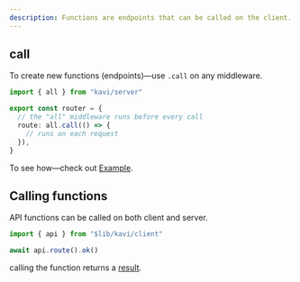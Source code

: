 ```yaml
---
description: Functions are endpoints that can be called on the client.
---
```


## call

To create new functions (endpoints)—use `.call` on any middleware.

```ts file=server
import { all } from "kavi/server"

export const router = {
  // the "all" middleware runs before every call
  route: all.call(() => {
    // runs on each request
  }),
}
```

To see how—check out [Example](/docs/getting-started/example).

## Calling functions

API functions can be called on both client and server.

```ts file=client
import { api } from "$lib/kavi/client"

await api.route().ok()
```

calling the function returns a [result](/docs/handling-results/results).
